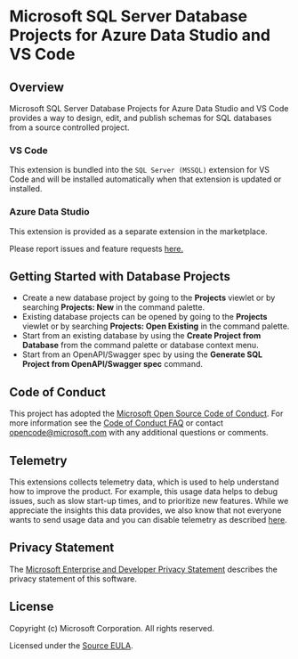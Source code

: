 # Microsoft SQL Server Database Projects for Azure Data Studio and VS Code

## Overview

Microsoft SQL Server Database Projects for Azure Data Studio and VS Code provides a way to design, edit, and publish schemas for SQL databases from a source controlled project.

### VS Code

This extension is bundled into the `SQL Server (MSSQL)` extension for VS Code and will be installed automatically when that extension is updated or installed.

### Azure Data Studio

This extension is provided as a separate extension in the marketplace.


Please report issues and feature requests [here.](https://github.com/microsoft/azuredatastudio/issues)

## Getting Started with Database Projects

* Create a new database project by going to the **Projects** viewlet or by searching **Projects: New** in the command palette.
* Existing database projects can be opened by going to the **Projects** viewlet or by searching **Projects: Open Existing** in the command palette.
* Start from an existing database by using the **Create Project from Database** from the command palette or database context menu.
* Start from an OpenAPI/Swagger spec by using the **Generate SQL Project from OpenAPI/Swagger spec** command.

## Code of Conduct

This project has adopted the [Microsoft Open Source Code of Conduct](https://opensource.microsoft.com/codeofconduct/). For more information see the [Code of Conduct FAQ](https://opensource.microsoft.com/codeofconduct/faq/) or contact [opencode@microsoft.com](mailto:opencode@microsoft.com) with any additional questions or comments.

## Telemetry

This extensions collects telemetry data, which is used to help understand how to improve the product. For example, this usage data helps to debug issues, such as slow start-up times, and to prioritize new features. While we appreciate the insights this data provides, we also know that not everyone wants to send usage data and you can disable telemetry as described [here](https://github.com/Microsoft/azuredatastudio/wiki/How-to-Disable-Telemetry-Reporting#how-to-disable-telemetry-reporting).

## Privacy Statement

The [Microsoft Enterprise and Developer Privacy Statement](https://privacy.microsoft.com/privacystatement) describes the privacy statement of this software.

## License

Copyright (c) Microsoft Corporation. All rights reserved.

Licensed under the [Source EULA](https://raw.githubusercontent.com/Microsoft/azuredatastudio/main/LICENSE.txt).
